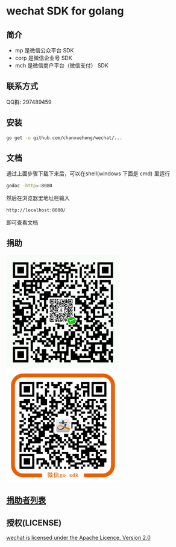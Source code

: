 # wechat SDK for golang

## 简介
* mp   是微信公众平台 SDK
* corp 是微信企业号 SDK
* mch  是微信商户平台（微信支付） SDK

## 联系方式
QQ群: 297489459

## 安装
```sh
go get -u github.com/chanxuehong/wechat/...
```

## 文档
通过上面步骤下载下来后，可以在shell(windows 下面是 cmd) 里运行
```sh
godoc -http=:8080
```

然后在浏览器里地址栏输入
```sh
http://localhost:8080/
```
即可查看文档

## 捐助
![微信支付](https://github.com/chanxuehong/wechat/blob/v2/weixin_pay.png)
![支付宝](https://github.com/chanxuehong/wechat/blob/v2/alipay.png)

## [捐助者列表](https://github.com/chanxuehong/wechat/blob/v2/donors.md)

## 授权(LICENSE)
[wechat is licensed under the Apache Licence, Version 2.0](http://www.apache.org/licenses/LICENSE-2.0.html)
